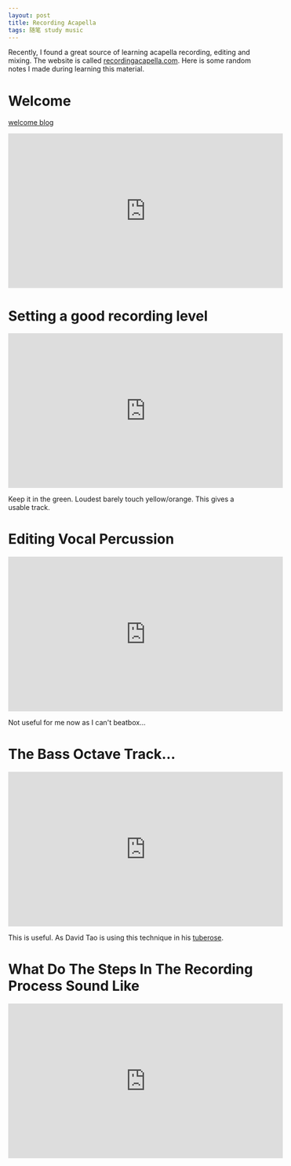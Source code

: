 ```yaml
---
layout: post
title: Recording Acapella
tags: 随笔 study music
---
```


Recently, I found a great source of learning acapella recording, editing and mixing. The website is called [recordingacapella.com](https://recordingacappella.com/). Here is some random notes I made during learning this material.

# Welcome
[welcome blog](https://recordingacappella.com/getting-started-first-peek-behind-curtain/)

<iframe width="560" height="315" src="https://www.youtube.com/embed/BqEE6TMVvAE?si=QjFS07OXmnlknYs8" title="YouTube video player" frameborder="0" allow="accelerometer; autoplay; clipboard-write; encrypted-media; gyroscope; picture-in-picture; web-share" allowfullscreen></iframe>

# Setting a good recording level
<iframe width="560" height="315" src="https://www.youtube.com/embed/fMq8MhyZ62o?si=B_BYqNxWpaKHWcCU" title="YouTube video player" frameborder="0" allow="accelerometer; autoplay; clipboard-write; encrypted-media; gyroscope; picture-in-picture; web-share" allowfullscreen></iframe>

Keep it in the green. Loudest barely touch yellow/orange. This gives a usable track.

# Editing Vocal Percussion

<iframe width="560" height="315" src="https://www.youtube.com/embed/tXVHJU3jlU4?si=WeMBISL6EFYv11wt" title="YouTube video player" frameborder="0" allow="accelerometer; autoplay; clipboard-write; encrypted-media; gyroscope; picture-in-picture; web-share" allowfullscreen></iframe>

Not useful for me now as I can't beatbox...

# The Bass Octave Track…
<iframe width="560" height="315" src="https://www.youtube.com/embed/Dc50eTaLmd8?si=s9_BUoMKHfm7JDfR" title="YouTube video player" frameborder="0" allow="accelerometer; autoplay; clipboard-write; encrypted-media; gyroscope; picture-in-picture; web-share" allowfullscreen></iframe>

This is useful. As David Tao is using this technique in his [tuberose](https://youtu.be/hIcxb_sqBnU).

# What Do The Steps In The Recording Process Sound Like

<iframe width="560" height="315" src="https://www.youtube.com/embed/uvvxkAv-FhQ?si=6nQN51gG-akldYFc" title="YouTube video player" frameborder="0" allow="accelerometer; autoplay; clipboard-write; encrypted-media; gyroscope; picture-in-picture; web-share" allowfullscreen></iframe>

<!-- 
https://recordingacappella.com/setting-inout-routing-daw/
 -->